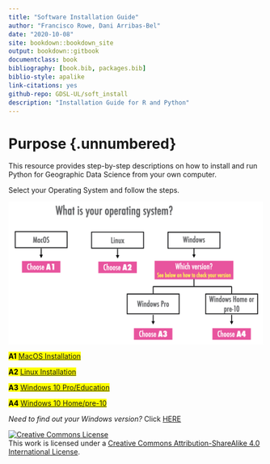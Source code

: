 ```yaml
--- 
title: "Software Installation Guide"
author: "Francisco Rowe, Dani Arribas-Bel"
date: "2020-10-08"
site: bookdown::bookdown_site
output: bookdown::gitbook
documentclass: book
bibliography: [book.bib, packages.bib]
biblio-style: apalike
link-citations: yes
github-repo: GDSL-UL/soft_install
description: "Installation Guide for R and Python"
---
```


# Purpose {.unnumbered}

This resource provides step-by-step descriptions on how to install and run Python for Geographic Data Science from your own computer.

Select your Operating System and follow the steps.

<img src="figs/intro/tree.jpeg" width="647" style="display: block; margin: auto;" />


<mark> **A1** [MacOS Installation](#macos) </mark>

<mark> **A2** [Linux Installation](#linux) </mark>

<mark> **A3** [Windows 10 Pro/Education](#win10pro) </mark>

<mark> **A4** [Windows 10 Home/pre-10](#otherWin) </mark>

*Need to find out your Windows version?* Click [HERE](windows-version.html)

<a rel="license" href="http://creativecommons.org/licenses/by-sa/4.0/"><img alt="Creative Commons License" style="border-width:0" src="https://i.creativecommons.org/l/by-sa/4.0/88x31.png" /></a><br />This work is licensed under a <a rel="license" href="http://creativecommons.org/licenses/by-sa/4.0/">Creative Commons Attribution-ShareAlike 4.0 International License</a>.
